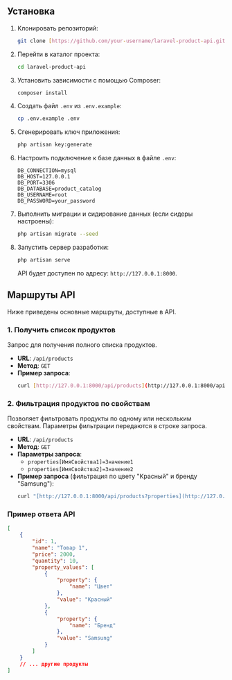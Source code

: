 ## Установка

1.  Клонировать репозиторий:
    ```bash
    git clone [https://github.com/your-username/laravel-product-api.git](https://github.com/your-username/laravel-product-api.git)
    ```
2.  Перейти в каталог проекта:
    ```bash
    cd laravel-product-api
    ```
3.  Установить зависимости с помощью Composer:
    ```bash
    composer install
    ```
4.  Создать файл `.env` из `.env.example`:
    ```bash
    cp .env.example .env
    ```
5.  Сгенерировать ключ приложения:
    ```bash
    php artisan key:generate
    ```
6.  Настроить подключение к базе данных в файле `.env`:
    ```env
    DB_CONNECTION=mysql
    DB_HOST=127.0.0.1
    DB_PORT=3306
    DB_DATABASE=product_catalog
    DB_USERNAME=root
    DB_PASSWORD=your_password
    ```
7.  Выполнить миграции и сидирование данных (если сидеры настроены):
    ```bash
    php artisan migrate --seed
    ```
8.  Запустить сервер разработки:
    ```bash
    php artisan serve
    ```
    API будет доступен по адресу: `http://127.0.0.1:8000`.

## Маршруты API

Ниже приведены основные маршруты, доступные в API.

### 1. Получить список продуктов

Запрос для получения полного списка продуктов.

-   **URL**: `/api/products`
-   **Метод**: `GET`
-   **Пример запроса**:
    ```bash
    curl [http://127.0.0.1:8000/api/products](http://127.0.0.1:8000/api/products)
    ```

### 2. Фильтрация продуктов по свойствам

Позволяет фильтровать продукты по одному или нескольким свойствам. Параметры фильтрации передаются в строке запроса.

-   **URL**: `/api/products`
-   **Метод**: `GET`
-   **Параметры запроса**:
    -   `properties[ИмяСвойства1]=Значение1`
    -   `properties[ИмяСвойства2]=Значение2`
-   **Пример запроса** (фильтрация по цвету "Красный" и бренду "Samsung"):
    ```bash
    curl "[http://127.0.0.1:8000/api/products?properties](http://127.0.0.1:8000/api/products?properties)[Цвет]=Красный&properties[Бренд]=Samsung"
    ```

### Пример ответа API

```json
[
    {
        "id": 1,
        "name": "Товар 1",
        "price": 2000,
        "quantity": 10,
        "property_values": [
            {
                "property": {
                    "name": "Цвет"
                },
                "value": "Красный"
            },
            {
                "property": {
                    "name": "Бренд"
                },
                "value": "Samsung"
            }
        ]
    }
    // ... другие продукты
]